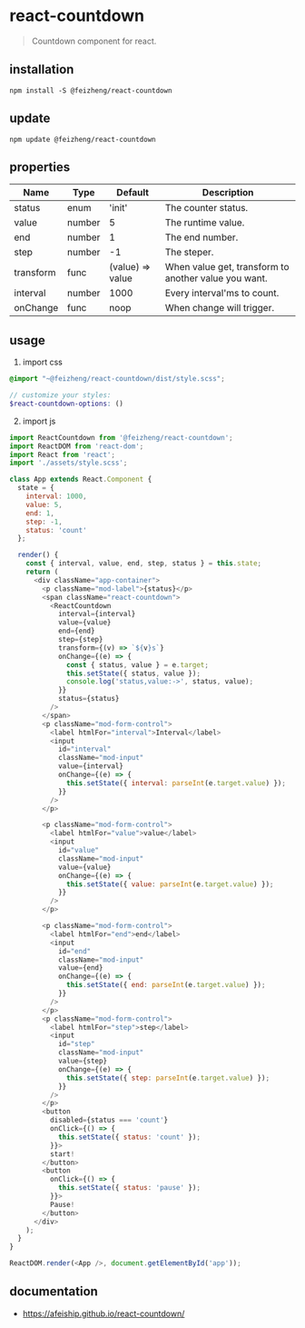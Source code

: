 # react-countdown
> Countdown component for react.

## installation
```shell
npm install -S @feizheng/react-countdown
```

## update
```shell
npm update @feizheng/react-countdown
```

## properties
| Name      | Type   | Default          | Description                                          |
| --------- | ------ | ---------------- | ---------------------------------------------------- |
| status    | enum   | 'init'           | The counter status.                                  |
| value     | number | 5                | The runtime value.                                   |
| end       | number | 1                | The end number.                                      |
| step      | number | -1               | The steper.                                          |
| transform | func   | (value) => value | When value get, transform to another value you want. |
| interval  | number | 1000             | Every interval'ms to count.                          |
| onChange  | func   | noop             | When change will trigger.                            |


## usage
1. import css
  ```scss
  @import "~@feizheng/react-countdown/dist/style.scss";

  // customize your styles:
  $react-countdown-options: ()
  ```
2. import js
  ```js
  import ReactCountdown from '@feizheng/react-countdown';
  import ReactDOM from 'react-dom';
  import React from 'react';
  import './assets/style.scss';

  class App extends React.Component {
    state = {
      interval: 1000,
      value: 5,
      end: 1,
      step: -1,
      status: 'count'
    };

    render() {
      const { interval, value, end, step, status } = this.state;
      return (
        <div className="app-container">
          <p className="mod-label">{status}</p>
          <span className="react-countdown">
            <ReactCountdown
              interval={interval}
              value={value}
              end={end}
              step={step}
              transform={(v) => `${v}s`}
              onChange={(e) => {
                const { status, value } = e.target;
                this.setState({ status, value });
                console.log('status,value:->', status, value);
              }}
              status={status}
            />
          </span>
          <p className="mod-form-control">
            <label htmlFor="interval">Interval</label>
            <input
              id="interval"
              className="mod-input"
              value={interval}
              onChange={(e) => {
                this.setState({ interval: parseInt(e.target.value) });
              }}
            />
          </p>

          <p className="mod-form-control">
            <label htmlFor="value">value</label>
            <input
              id="value"
              className="mod-input"
              value={value}
              onChange={(e) => {
                this.setState({ value: parseInt(e.target.value) });
              }}
            />
          </p>

          <p className="mod-form-control">
            <label htmlFor="end">end</label>
            <input
              id="end"
              className="mod-input"
              value={end}
              onChange={(e) => {
                this.setState({ end: parseInt(e.target.value) });
              }}
            />
          </p>
          <p className="mod-form-control">
            <label htmlFor="step">step</label>
            <input
              id="step"
              className="mod-input"
              value={step}
              onChange={(e) => {
                this.setState({ step: parseInt(e.target.value) });
              }}
            />
          </p>
          <button
            disabled={status === 'count'}
            onClick={() => {
              this.setState({ status: 'count' });
            }}>
            start!
          </button>
          <button
            onClick={() => {
              this.setState({ status: 'pause' });
            }}>
            Pause!
          </button>
        </div>
      );
    }
  }

  ReactDOM.render(<App />, document.getElementById('app'));

  ```

## documentation
- https://afeiship.github.io/react-countdown/
